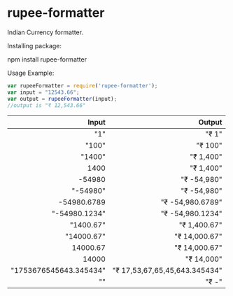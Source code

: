 # rupee-formatter

Indian Currency formatter.

Installing package:

npm install rupee-formatter

Usage Example:
```js
var rupeeFormatter = require('rupee-formatter');
var input = "12543.66";
var output = rupeeFormatter(input);
//output is "₹ 12,543.66"
```



|       Input         |       Output    |
| -------------------:| ---------------:|
|        "1"          |      "₹ 1"      |
|        "100"        |    "₹ 100"      |
|        "1400"      |    "₹ 1,400"      |
|        1400        |    "₹ 1,400"      |
|        -54980      |    "₹ -54,980"      |
|        "-54980"    |    "₹ -54,980"      |
|     -54980.6789 |    "₹ -54,980.6789"|
|    "-54980.1234"|    "₹ -54,980.1234"      |
|        "1400.67"  |    "₹ 1,400.67"      |
|        "14000.67"  |    "₹ 14,000.67"      |
|        14000.67        |   "₹ 14,000.67"    |
|        14000        |    "₹ 14,000"      |
| "1753676545643.345434" |"₹ 17,53,67,65,45,643.345434"      |
|        ""        |    "₹ -"      |
